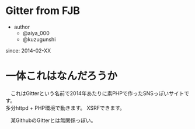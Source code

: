 Gitter from FJB
=========

* author
  - @aiya\_000
  - @kuzugunshi

since: 2014-02-XX


# 一体これはなんだろうか
　これはGitterという名前で2014年あたりに素PHPで作ったSNSっぽいサイトです。  
多分httpd + PHP環境で動きます。 XSRFできます。  

　某GithubのGitterとは無関係っぽい。  
